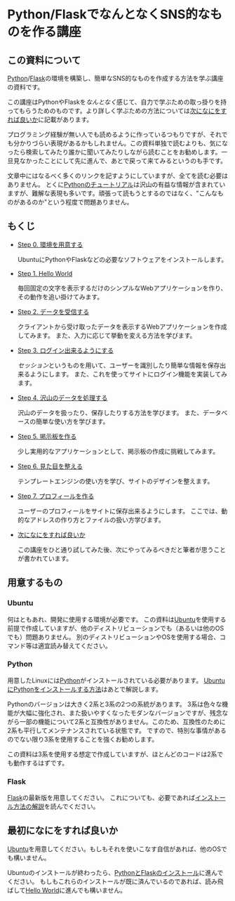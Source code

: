 Python/FlaskでなんとなくSNS的なものを作る講座
=============================================

## この資料について
[Python](https://www.python.jp/)/[Flask](http://flask.pocoo.org/)の環境を構築し、簡単なSNS的なものを作成する方法を学ぶ講座の資料です。

この講座はPythonやFlaskを*なんとなく*感じて、自力で学ぶための取っ掛りを持ってもらうためのものです。より詳しく学ぶための方法については[次になにをすれば良いか](./what-to-do-next.md)に記載があります。

プログラミング経験が無い人でも読めるように作っているつもりですが、それでも分かりづらい表現があるかもしれません。この資料単独で読むよりも、気になったら検索してみたり誰かに聞いてみたりしながら読むことをお勧めします。一旦見なかったことにして先に進んで、あとで戻って来てみるというのも手です。

文章中にはなるべく多くのリンクを記すようにしていますが、全てを読む必要はありません。
とくに[Pythonのチュートリアル](http://docs.python.jp/3/tutorial/index.html)は沢山の有益な情報が含まれていますが、難解な表現も多いです。頑張って読もうとするのではなく、"こんなものがあるのか"という程度で問題ありません。

## もくじ
- [Step 0. 環境を用意する](./0_install-requirements/)

  UbuntuにPythonやFlaskなどの必要なソフトウェアをインストールします。

- [Step 1. Hello World](./1_hello-world/)

  毎回固定の文字を表示するだけのシンプルなWebアプリケーションを作り、その動作を追い掛けてみます。

- [Step 2. データを受信する](./2_receive-data/)

  クライアントから受け取ったデータを表示するWebアプリケーションを作成してみます。
  また、入力に応じて挙動を変える方法を学びます。

- [Step 3. ログイン出来るようにする](./3_login/)

  *セッション*というものを用いて、ユーザーを識別したり簡単な情報を保存出来るようにします。
  また、これを使ってサイトにログイン機能を実装してみます。

- [Step 4. 沢山のデータを処理する](./4_many-data/)

  沢山のデータを扱ったり、保存したりする方法を学びます。
  また、データベースの簡単な使い方を学びます。

- [Step 5. 掲示板を作る](./5_discussion-board/)

  少し実用的なアプリケーションとして、掲示板の作成に挑戦してみます。

- [Step 6. 見た目を整える](./6_template-engine/)

  テンプレートエンジンの使い方を学び、サイトのデザインを整えます。

- [Step 7. プロフィールを作る](./7_profile-page/)

  ユーザーのプロフィールをサイトに保存出来るようにします。
  ここでは、動的なアドレスの作り方とファイルの扱い方学びます。

- [次になにをすれば良いか](./what-to-do-next.md)

  この講座をひと通り試してみた後、次にやってみるべきだと筆者が思うことが書かれています。

## 用意するもの
### Ubuntu
何はともあれ、開発に使用する環境が必要です。
この資料は[Ubuntu](http://www.ubuntulinux.jp)を使用する前提で作成していますが、他のディストリビューションでも（あるいは他のOSでも）問題ありません。
別のディストリビューションやOSを使用する場合、コマンド等は適宜読み替えてください。

### Python
用意したLinuxには[Python](https://www.python.jp/)がインストールされている必要があります。
[UbuntuにPythonをインストールする方法](./0_install-requirements/#pythonをインストールする)はあとで解説します。

Pythonのバージョンは大きく2系と3系の2つの系統があります。
3系は色々な機能が大幅に強化され、また扱いやすくなったモダンなバージョンですが、残念ながら一部の機能について2系と互換性がありません。このため、互換性のために2系も平行してメンテナンスされている状態です。
ですので、特別な事情があるのでない限り3系を使用することを強くお勧めします。

この資料は3系を使用する想定で作成していますが、ほとんどのコードは2系でも動作するはずです。

### Flask
[Flask](http://flask.pocoo.org/)の最新版を用意してください。
これについても、必要であれば[インストール方法の解説](./0_install-requirements/#flaskをインストールする)を読んでください。

## 最初になにをすれば良いか
[Ubuntu](http://www.ubuntulinux.jp)を用意してください。もしもそれを使いこなす自信があれば、他のOSでも構いません。

Ubuntuのインストールが終わったら、[PythonとFlaskのインストール](./0_install-requirements/)に進んでください。
もしもこれらのインストールが既に済んでいるのであれば、読み飛ばして[Hello World](./1_hello-world/)に進んでも構いません。
